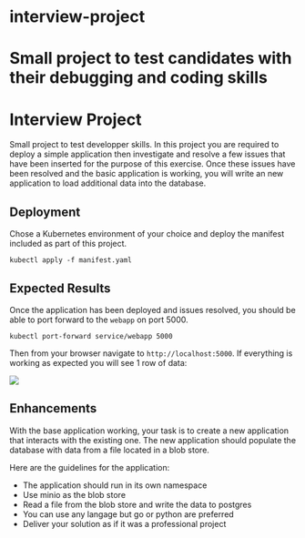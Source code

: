 
# interview-project
Small project to test candidates with their debugging and coding skills
=======
# Interview Project
Small project to test developper skills. In this project you are required to deploy a simple
application then investigate and resolve a few issues that have been inserted for the purpose of this
exercise. Once these issues have been resolved and the basic application is working, you will write
an new application to load additional data into the database.


## Deployment

Chose a Kubernetes environment of your choice and deploy the manifest included as part of this
project.

	kubectl apply -f manifest.yaml


## Expected Results

Once the application has been deployed and issues resolved, you should be able to port forward to the
`webapp` on port 5000.

	kubectl port-forward service/webapp 5000

Then from your browser navigate to `http://localhost:5000`. If everything is working as expected you
will see 1 row of data:

![](https://storage.googleapis.com/arize-assets/doc-images/interview-project/expected.png)

## Enhancements

With the base application working, your task is to create a new application that interacts with the
existing one. The new application should populate the database with data from a file located
in a blob store.

Here are the guidelines for the application:

- The application should run in its own namespace
- Use minio as the blob store
- Read a file from the blob store and write the data to postgres
- You can use any langage but go or python are preferred
- Deliver your solution as if it was a professional project


